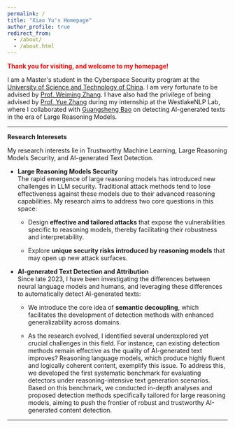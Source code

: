 ```yaml
---
permalink: /
title: "Xiao Yu's Homepage"
author_profile: true
redirect_from: 
  - /about/
  - /about.html
---
```


<span style="color:red;">**Thank you for visiting, and welcome to my homepage!**</span>


I am a Master's student in the Cyberspace Security program at the [University of Science and Technology of China](https://www.ustc.edu.cn/). I am very fortunate to be advised by [Prof. Weiming Zhang](https://scholar.google.com/citations?hl=zh-CN&user=eTCfl6cAAAAJ).
I have also had the privilege of being advised by [Prof. Yue Zhang](https://frcchang.github.io/) during my internship at the WestlakeNLP Lab, where I collaborated with [Guangsheng Bao](https://scholar.google.com/citations?user=cxPJx2kAAAAJ&hl=en) on detecting AI-generated texts in the era of Large Reasoning Models.

---

**Research Interesets**

My research interests lie in Trustworthy Machine Learning, Large Reasoning Models Security, and AI-generated Text Detection.

- **Large Reasoning Models Security**  
  The rapid emergence of large reasoning models has introduced new challenges in LLM security. Traditional attack methods tend to lose effectiveness against these models due to their advanced reasoning capabilities. My research aims to address two core questions in this space:
  
  - Design **effective and tailored attacks** that expose the vulnerabilities specific to reasoning models, thereby facilitating their robustness and interpretability.
    
  - Explore **unique security risks introduced by reasoning models** that may open up new attack surfaces.
    
- **AI-generated Text Detection and Attribution**  
  Since late 2023, I have been investigating the differences between neural language models and humans, and leveraging these differences to automatically detect AI-generated texts:

  - We introduce the core idea of **semantic decoupling**, which facilitates the development of detection methods with enhanced generalizability across domains.
    
  - As the research evolved, I identified several underexplored yet crucial challenges in this field. For instance, can existing detection methods remain effective as the quality of AI-generated text improves? Reasoning language models, which produce highly fluent and logically coherent content, exemplify this issue. To address this, we developed the first systematic benchmark for evaluating detectors under reasoning-intensive text generation scenarios. Based on this benchmark, we conducted in-depth analyses and proposed detection methods specifically tailored for large reasoning models, aiming to push the frontier of robust and trustworthy AI-generated content detection.
    
---

